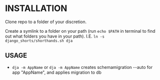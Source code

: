 INSTALLATION
============

Clone repo to a folder of your discretion.

Create a symlink to a folder on your path (run `echo $PATH` in terminal to find out what folders you have in your path). I.E. `ln -s django_shorts/shorthands.sh dja`


USAGE
-----
* `dja -m AppName` or `dja -m AppName` creates schemamigration --auto for app "AppName", and applies migration to db